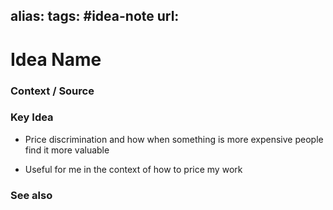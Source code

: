 alias: 
tags: #idea-note
url:
---
# Idea Name

### Context / Source

### Key Idea
- Price discrimination and how when something is more expensive people find it more valuable

- Useful for me in the context of how to price my work

### See also
